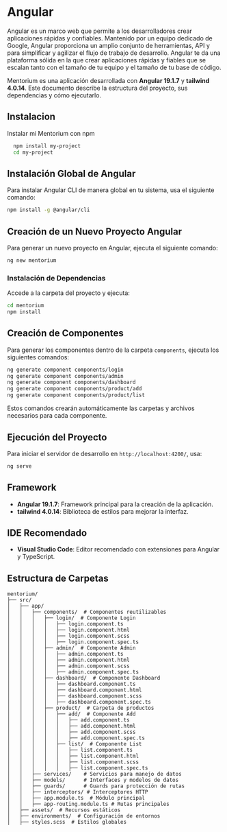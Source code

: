 
# Angular

Angular es un marco web que permite a los desarrolladores crear aplicaciones rápidas y confiables.
Mantenido por un equipo dedicado de Google, Angular proporciona un amplio conjunto de herramientas, API y para simplificar y agilizar el flujo de trabajo de desarrollo. Angular te da una plataforma sólida en la que crear aplicaciones rápidas y fiables que se escalan tanto con el tamaño de tu equipo y el tamaño de tu base de código.

Mentorium es una aplicación desarrollada con **Angular 19.1.7** y **tailwind 4.0.14**. Este documento describe la estructura del proyecto, sus dependencias y cómo ejecutarlo.



## Instalacion

Instalar mi Mentorium con npm

```bash
  npm install my-project
  cd my-project
```
## Instalación Global de Angular
Para instalar Angular CLI de manera global en tu sistema, usa el siguiente comando:
```bash
npm install -g @angular/cli
```

## Creación de un Nuevo Proyecto Angular
Para generar un nuevo proyecto en Angular, ejecuta el siguiente comando:
```bash
ng new mentorium
```

### Instalación de Dependencias
Accede a la carpeta del proyecto y ejecuta:
```bash
cd mentorium
npm install
```

## Creación de Componentes
Para generar los componentes dentro de la carpeta `components`, ejecuta los siguientes comandos:
```bash
ng generate component components/login
ng generate component components/admin
ng generate component components/dashboard
ng generate component components/product/add
ng generate component components/product/list
```
Estos comandos crearán automáticamente las carpetas y archivos necesarios para cada componente.

## Ejecución del Proyecto
Para iniciar el servidor de desarrollo en `http://localhost:4200/`, usa:
```bash
ng serve
```

## Framework
- **Angular 19.1.7**: Framework principal para la creación de la aplicación.
- **tailwind 4.0.14**: Biblioteca de estilos para mejorar la interfaz.

## IDE Recomendado
- **Visual Studio Code**: Editor recomendado con extensiones para Angular y TypeScript.


## Estructura de Carpetas
```plaintext
mentorium/
├── src/
│   ├── app/
│   │   ├── components/  # Componentes reutilizables
│   │   │   ├── login/  # Componente Login
│   │   │   │   ├── login.component.ts
│   │   │   │   ├── login.component.html
│   │   │   │   ├── login.component.scss
│   │   │   │   ├── login.component.spec.ts
│   │   │   ├── admin/  # Componente Admin
│   │   │   │   ├── admin.component.ts
│   │   │   │   ├── admin.component.html
│   │   │   │   ├── admin.component.scss
│   │   │   │   ├── admin.component.spec.ts
│   │   │   ├── dashboard/  # Componente Dashboard
│   │   │   │   ├── dashboard.component.ts
│   │   │   │   ├── dashboard.component.html
│   │   │   │   ├── dashboard.component.scss
│   │   │   │   ├── dashboard.component.spec.ts
│   │   │   ├── product/  # Carpeta de productos
│   │   │   │   ├── add/  # Componente Add
│   │   │   │   │   ├── add.component.ts
│   │   │   │   │   ├── add.component.html
│   │   │   │   │   ├── add.component.scss
│   │   │   │   │   ├── add.component.spec.ts
│   │   │   │   ├── list/  # Componente List
│   │   │   │   │   ├── list.component.ts
│   │   │   │   │   ├── list.component.html
│   │   │   │   │   ├── list.component.scss
│   │   │   │   │   ├── list.component.spec.ts
│   │   ├── services/    # Servicios para manejo de datos
│   │   ├── models/      # Interfaces y modelos de datos
│   │   ├── guards/      # Guards para protección de rutas
│   │   ├── interceptors/ # Interceptores HTTP
│   │   ├── app.module.ts  # Módulo principal
│   │   ├── app-routing.module.ts # Rutas principales
│   ├── assets/  # Recursos estáticos
│   ├── environments/  # Configuración de entornos
│   ├── styles.scss  # Estilos globales
```
